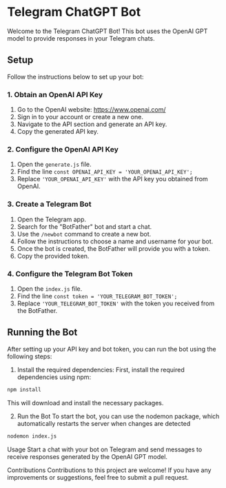# Telegram ChatGPT Bot

Welcome to the Telegram ChatGPT Bot! This bot uses the OpenAI GPT model to provide responses in your Telegram chats.

## Setup

Follow the instructions below to set up your bot:

### 1. Obtain an OpenAI API Key

1. Go to the OpenAI website: https://www.openai.com/
2. Sign in to your account or create a new one.
3. Navigate to the API section and generate an API key.
4. Copy the generated API key.

### 2. Configure the OpenAI API Key

1. Open the `generate.js` file.
2. Find the line `const OPENAI_API_KEY = 'YOUR_OPENAI_API_KEY';`
3. Replace `'YOUR_OPENAI_API_KEY'` with the API key you obtained from OpenAI.

### 3. Create a Telegram Bot

1. Open the Telegram app.
2. Search for the "BotFather" bot and start a chat.
3. Use the `/newbot` command to create a new bot.
4. Follow the instructions to choose a name and username for your bot.
5. Once the bot is created, the BotFather will provide you with a token.
6. Copy the provided token.

### 4. Configure the Telegram Bot Token

1. Open the `index.js` file.
2. Find the line `const token = 'YOUR_TELEGRAM_BOT_TOKEN';`
3. Replace `'YOUR_TELEGRAM_BOT_TOKEN'` with the token you received from the BotFather.

## Running the Bot

After setting up your API key and bot token, you can run the bot using the following steps:

1. Install the required dependencies:
First, install the required dependencies using npm:

```bash
npm install

```
This will download and install the necessary packages.


2. Run the Bot
To start the bot, you can use the nodemon package, which automatically restarts the server when changes are detected

```bash
nodemon index.js

```

Usage
Start a chat with your bot on Telegram and send messages to receive responses generated by the OpenAI GPT model.

Contributions
Contributions to this project are welcome! If you have any improvements or suggestions, feel free to submit a pull request.



